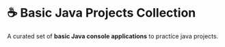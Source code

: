 # ☕ Basic Java Projects Collection

A curated set of **basic Java console applications** to practice java projects.
